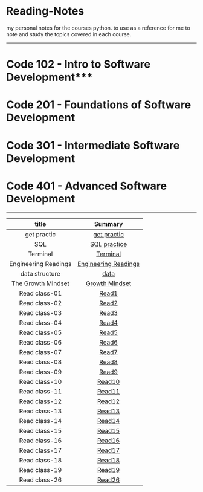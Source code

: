 
# Reading-Notes

 my personal notes for the courses python. to use as a reference for me to note and study the topics covered in each course.

---

# Code 102 - Intro to Software Development***
# Code 201 - Foundations of Software Development
# Code 301 - Intermediate Software Development
# Code 401 - Advanced Software Development


---


|       title          |                            Summary                                |
| :----------------:    |                :-----------------------------:                   |
|    get practic        |    [get practic](./readme-files/getpractic.md)                   |
|        SQL            |    [SQL practice](./readme-files/sql.md)                         |
|      Terminal         |    [Terminal](./readme-files/terminal.md)                        |
| Engineering Readings  |[Engineering Readings](./readme-files/Engineering%20Readings.md)  |
|   data structure      |[data](./readme-files/Data%20Structures%20and%20Algorithms.md)    |
| The Growth Mindset    | [Growth Mindset](./readme-files/GrowthMindset.md)                |
|   Read class-01       |       [Read1](./readme-files/read-class1.md)                     |
|   Read class-02       |       [Read2](./readme-files/read-class2.md)                     |
|   Read class-03       |       [Read3](./readme-files/read-class3.md)                     |
|   Read class-04       |       [Read4](./readme-files/read-class4.md)                     |
|   Read class-05       |       [Read5](./readme-files/read-class5.md)                     |
|   Read class-06       |       [Read6](./readme-files/read-class6.md)                     |
|   Read class-07       |       [Read7](./readme-files/read-class7.md)                     |
|   Read class-08       |       [Read8](./readme-files/read-class8.md)                     |
|   Read class-09       |       [Read9](./readme-files/read-class9.md)                     |
|   Read class-10       |       [Read10](./readme-files/read-class10.md)                   |
|   Read class-11       |       [Read11](./readme-files/read-class11.md)                   |
|   Read class-12       |       [Read12](./readme-files/read-class12.md)                   |
|   Read class-13       |       [Read13](./readme-files/read-class13.md)                   |
|   Read class-14       |       [Read14](./readme-files/read-class14.md)                   |
|   Read class-15       |       [Read15](./readme-files/read-class15.md)                   |
|   Read class-16       |       [Read16](./readme-files/read-class16.md)                   |
|   Read class-17       |       [Read17](./readme-files/read-class17.md)                   |
|   Read class-18       |       [Read18](./readme-files/read-class18.md)                   |
|   Read class-19       |       [Read19](./readme-files/read-class19.md)                   |
|   Read class-26       |       [Read26](./readme-files/read-class26.md)                   |





















